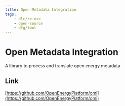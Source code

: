 ```yaml
---
title: Open Metadata Integration 
tags:
    - dlc/re-use
    - open-source
    - dfg/tool
---
```

# Open Metadata Integration 
A library to process and translate open energy metadata

## Link
[https://github.com/OpenEnergyPlatform/omi](https://github.com/OpenEnergyPlatform/omi)
